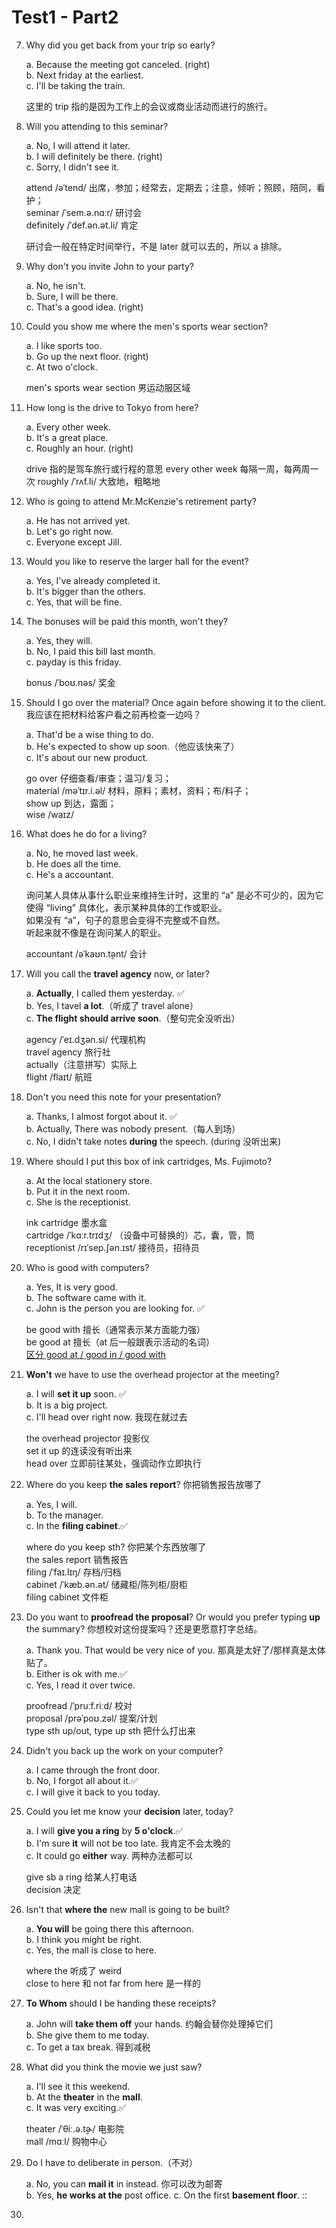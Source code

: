 # Test1 - Part2

7. Why did you get back from your trip so early?

   a. Because the meeting got canceled. (right)  
   b. Next friday at the earliest.  
   c. I'll be taking the train.

   这里的 trip 指的是因为工作上的会议或商业活动而进行的旅行。

8. Will you attending to this seminar?

   a. No, I will attend it later.  
   b. I will definitely be there. (right)  
   c. Sorry, I didn't see it.

   attend /əˈtend/ 出席，参加；经常去，定期去；注意，倾听；照顾，陪同，看护；  
   seminar /ˈsem.ə.nɑːr/ 研讨会  
   definitely /ˈdef.ən.ət.li/ 肯定

   研讨会一般在特定时间举行，不是 later 就可以去的，所以 a 排除。

9. Why don't you invite John to your party?

   a. No, he isn't.  
   b. Sure, I will be there.  
   c. That's a good idea. (right)

10. Could you show me where the men's sports wear section?

    a. I like sports too.  
    b. Go up the next floor. (right)  
    c. At two o'clock.

    men's sports wear section 男运动服区域

11. How long is the drive to Tokyo from here?

    a. Every other week.  
    b. It's a great place.  
    c. Roughly an hour. (right)

    drive 指的是驾车旅行或行程的意思
    every other week 每隔一周，每两周一次
    roughly /ˈrʌf.li/ 大致地，粗略地

12. Who is going to attend Mr.McKenzie's retirement party?

    a. He has not arrived yet.  
    b. Let's go right now.  
    c. Everyone except Jill.

13. Would you like to reserve the larger hall for the event?

    a. Yes, I've already completed it.  
    b. It's bigger than the others.  
    c. Yes, that will be fine.

14. The bonuses will be paid this month, won't they?

    a. Yes, they will.  
    b. No, I paid this bill last month.  
    c. payday is this friday.

    bonus /ˈboʊ.nəs/ 奖金

15. Should I go over the material? Once again before showing it to the client.  
    我应该在把材料给客户看之前再检查一边吗？

    a. That'd be a wise thing to do.  
    b. He's expected to show up soon.（他应该快来了）  
    c. It's about our new product.

    go over 仔细查看/审查；温习/复习；  
    material /məˈtɪr.i.əl/ 材料，原料；素材，资料；布/料子；  
    show up 到达，露面；  
    wise /waɪz/

16. What does he do for a living?

    a. No, he moved last week.  
    b. He does all the time.  
    c. He's a accountant.

    询问某人具体从事什么职业来维持生计时，这里的 “a” 是必不可少的，因为它使得 “living” 具体化，表示某种具体的工作或职业。  
    如果没有 “a”，句子的意思会变得不完整或不自然。  
    听起来就不像是在询问某人的职业。

    accountant /əˈkaʊn.t̬ənt/ 会计

17. Will you call the **travel agency** now, or later?

    a. **Actually**, I called them yesterday. :white_check_mark:  
    b. Yes, I tavel **a lot**.（听成了 travel alone）  
    c. **The flight should arrive soon**.（整句完全没听出）

    agency /ˈeɪ.dʒən.si/ 代理机构  
    travel agency 旅行社  
    actually（注意拼写）实际上  
    flight /flaɪt/ 航班

18. Don't you need this note for your presentation?

    a. Thanks, I almost forgot about it. :white_check_mark:  
    b. Actually, There was nobody present.（每人到场）  
    c. No, I didn't take notes **during** the speech. (during 没听出来)

19. Where should I put this box of ink cartridges, Ms. Fujimoto?

    a. At the local stationery store.  
    b. Put it in the next room.  
    c. She is the receptionist.

    ink cartridge 墨水盒  
    cartridge /ˈkɑːr.trɪdʒ/ （设备中可替换的）芯，囊，管，筒  
    receptionist /rɪˈsep.ʃən.ɪst/ 接待员，招待员

20. Who is good with computers?

    a. Yes, It is very good.  
    b. The software came with it.  
    c. John is the person you are looking for. :white_check_mark:

    be good with 擅长（通常表示某方面能力强）  
    be good at 擅长（at 后一般跟表示活动的名词）  
    [区分 good at / good in / good with](../../words_phrases/differences/good_at_in_with.md)

21. **Won't** we have to use the overhead projector at the meeting?

    a. I will **set it up** soon. :white_check_mark:  
    b. It is a big project.  
    c. I'll head over right now. 我现在就过去

    the overhead projector 投影仪  
    set it up 的连读没有听出来  
    head over 立即前往某处，强调动作立即执行

22. Where do you keep **the sales report**? 你把销售报告放哪了

    a. Yes, I will.  
    b. To the manager.  
    c. In the **filing cabinet**.:white_check_mark:

    where do you keep sth? 你把某个东西放哪了  
    the sales report 销售报告  
    filing /ˈfaɪ.lɪŋ/ 存档/归档  
    cabinet /ˈkæb.ən.ət/ 储藏柜/陈列柜/厨柜  
    filing cabinet 文件柜

23. Do you want to **proofread the proposal**? Or would you prefer typing **up** the summary? 你想校对这份提案吗？还是更愿意打字总结。

    a. Thank you. That would be very nice of you. 那真是太好了/那样真是太体贴了。  
    b. Either is ok with me.:white_check_mark:  
    c. Yes, I read it over twice.

    proofread /ˈpruːf.riːd/ 校对  
    proposal /prəˈpoʊ.zəl/ 提案/计划  
    type sth up/out, type up sth 把什么打出来

24. Didn't you back up the work on your computer?

    a. I came through the front door.  
    b. No, I forgot all about it.:white_check_mark:  
    c. I will give it back to you today.

25. Could you let me know your **decision** later, today?

    a. I will **give you a ring** by **5 o'clock**.:white_check_mark:  
    b. I'm sure **it** will not be too late. 我肯定不会太晚的  
    c. It could go **either** way. 两种办法都可以

    give sb a ring 给某人打电话  
    decision 决定

26. Isn't that **where the** new mall is going to be built?

    a. **You will** be going there this afternoon.  
    b. I think you might be right.  
    c. Yes, the mall is close to here.

    where the 听成了 weird  
    close to here 和 not far from here 是一样的

27. **To Whom** should I be handing these receipts?

    a. John will **take them off** your hands. 约翰会替你处理掉它们  
    b. She give them to me today.  
    c. To get a tax break. 得到减税

28. What did you think the movie we just saw?

    a. I'll see it this weekend.  
    b. At the **theater** in the **mall**.  
    c. It was very exciting.:white_check_mark:

    theater /ˈθiː.ə.t̬ɚ/ 电影院  
    mall /mɑːl/ 购物中心

29. Do I have to deliberate in person.（不对）

    a. No, you can **mail it** in instead. 你可以改为邮寄  
    b. Yes, **he works at the** post office.
    c. On the first **basement floor**. ::

30.
